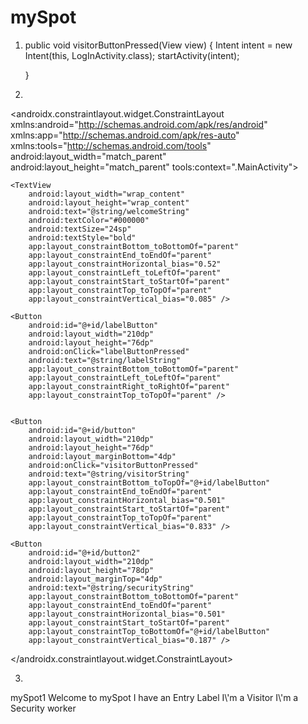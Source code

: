 # mySpot


1)
    public void visitorButtonPressed(View view) {
        Intent intent = new Intent(this, LogInActivity.class);
        startActivity(intent);

    }
    

2)

<?xml version="1.0" encoding="utf-8"?>
<androidx.constraintlayout.widget.ConstraintLayout xmlns:android="http://schemas.android.com/apk/res/android"
    xmlns:app="http://schemas.android.com/apk/res-auto"
    xmlns:tools="http://schemas.android.com/tools"
    android:layout_width="match_parent"
    android:layout_height="match_parent"
    tools:context=".MainActivity">

    <TextView
        android:layout_width="wrap_content"
        android:layout_height="wrap_content"
        android:text="@string/welcomeString"
        android:textColor="#000000"
        android:textSize="24sp"
        android:textStyle="bold"
        app:layout_constraintBottom_toBottomOf="parent"
        app:layout_constraintEnd_toEndOf="parent"
        app:layout_constraintHorizontal_bias="0.52"
        app:layout_constraintLeft_toLeftOf="parent"
        app:layout_constraintStart_toStartOf="parent"
        app:layout_constraintTop_toTopOf="parent"
        app:layout_constraintVertical_bias="0.085" />

    <Button
        android:id="@+id/labelButton"
        android:layout_width="210dp"
        android:layout_height="76dp"
        android:onClick="labelButtonPressed"
        android:text="@string/labelString"
        app:layout_constraintBottom_toBottomOf="parent"
        app:layout_constraintLeft_toLeftOf="parent"
        app:layout_constraintRight_toRightOf="parent"
        app:layout_constraintTop_toTopOf="parent" />


    <Button
        android:id="@+id/button"
        android:layout_width="210dp"
        android:layout_height="76dp"
        android:layout_marginBottom="4dp"
        android:onClick="visitorButtonPressed"
        android:text="@string/visitorString"
        app:layout_constraintBottom_toTopOf="@+id/labelButton"
        app:layout_constraintEnd_toEndOf="parent"
        app:layout_constraintHorizontal_bias="0.501"
        app:layout_constraintStart_toStartOf="parent"
        app:layout_constraintTop_toTopOf="parent"
        app:layout_constraintVertical_bias="0.833" />

    <Button
        android:id="@+id/button2"
        android:layout_width="210dp"
        android:layout_height="78dp"
        android:layout_marginTop="4dp"
        android:text="@string/securityString"
        app:layout_constraintBottom_toBottomOf="parent"
        app:layout_constraintEnd_toEndOf="parent"
        app:layout_constraintHorizontal_bias="0.501"
        app:layout_constraintStart_toStartOf="parent"
        app:layout_constraintTop_toBottomOf="@+id/labelButton"
        app:layout_constraintVertical_bias="0.187" />

</androidx.constraintlayout.widget.ConstraintLayout>

3)

<resources>
    <string name="app_name">mySpot1</string>
    <string name="welcomeString">Welcome to mySpot</string>
    <string name="labelString">I have an Entry Label</string>
    <string name="visitorString">I\'m a Visitor</string>
    <string name="securityString">I\'m a Security worker</string>
</resources>




